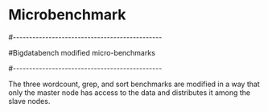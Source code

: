 # Microbenchmark

#----------------------------------------------

#Bigdatabench modified micro-benchmarks

#----------------------------------------------

The three wordcount, grep, and sort benchmarks are modified in a way that only the master node has access to the data and distributes it among the slave nodes.

